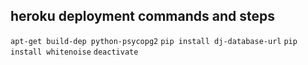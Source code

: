 ## heroku deployment commands and steps
`apt-get build-dep python-psycopg2`
`pip install dj-database-url`
`pip install whitenoise`
`deactivate`